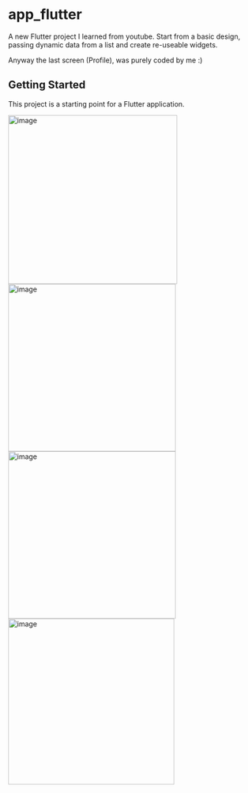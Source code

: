 # app_flutter

A new Flutter project I learned from youtube. 
Start from a basic design, passing dynamic data from a list and create re-useable widgets. 

Anyway the last screen (Profile), was purely coded by me :)

## Getting Started

This project is a starting point for a Flutter application.


<img width="342" alt="image" src="https://github.com/LilyanaShu/app_flutter/assets/132737700/a24a6814-0717-4165-89e3-0a8c7dda7ce9">

<img width="339" alt="image" src="https://github.com/LilyanaShu/app_flutter/assets/132737700/af8f86ae-862e-4f6f-8ae9-9d002b2686a3">

<img width="339" alt="image" src="https://github.com/LilyanaShu/app_flutter/assets/132737700/f80d8c25-91f3-400f-9f56-ad77b2ae26d9">

<img width="336" alt="image" src="https://github.com/LilyanaShu/app_flutter/assets/132737700/f4e9a89f-48a7-41c8-887f-4f6a6bde5ad1">
